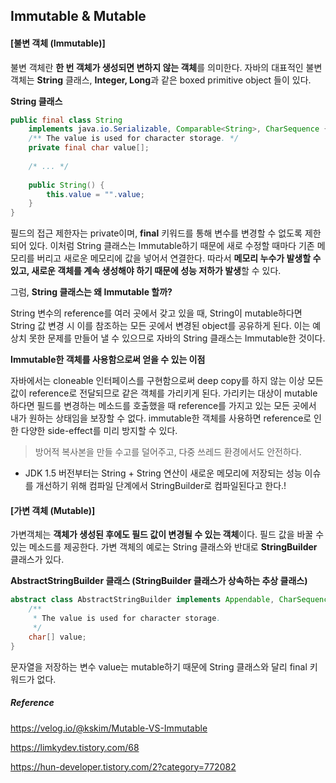 ##  Immutable & Mutable



#### [불변 객체 (Immutable)]

불변 객체란 **한 번 객체가 생성되면 변하지 않는 객체**를 의미한다. 자바의 대표적인 불변 객체는 **String** 클래스, **Integer, Long**과 같은 boxed primitive object 들이 있다.



**String 클래스**

```java
public final class String
    implements java.io.Serializable, Comparable<String>, CharSequence {
    /** The value is used for character storage. */
    private final char value[];
    
	/* ... */
    
    public String() {
        this.value = "".value;
    }
}
```

필드의 접근 제한자는 private이며, **final** 키워드를 통해 변수를 변경할 수 없도록 제한되어 있다. 이처럼 String 클래스는 Immutable하기 때문에 새로 수정할 때마다 기존 메모리를 버리고 새로운 메모리에 값을 넣어서 연결한다. 따라서 **메모리 누수가 발생할 수 있고, 새로운 객체를 계속 생성해야 하기 때문에 성능 저하가 발생**할 수 있다.

그럼, **String 클래스는 왜 Immutable 할까?**

String 변수의 reference를 여러 곳에서 갖고 있을 때, String이 mutable하다면 String 값 변경 시 이를 참조하는 모든 곳에서 변경된 object를 공유하게 된다. 이는 예상치 못한 문제를 만들어 낼 수 있으므로 자바의 String 클래스는 Immutable한 것이다.



**Immutable한 객체를 사용함으로써 얻을 수 있는 이점**

자바에서는 cloneable 인터페이스를 구현함으로써 deep copy를 하지 않는 이상 모든 값이 reference로 전달되므로 같은 객체를 가리키게 된다. 가리키는 대상이 mutable하다면 필드를 변경하는 메소드를 호출했을 때 reference를 가지고 있는 모든 곳에서 내가 원하는 상태임을 보장할 수 없다. immutable한 객체를 사용하면 reference로 인한 다양한 side-effect를 미리 방지할 수 있다.

> 방어적 복사본을 만들 수고를 덜어주고, 다중 쓰레드 환경에서도 안전하다.



- JDK 1.5 버전부터는 String + String 연산이 새로운 메모리에 저장되는 성능 이슈를 개선하기 위해 컴파일 단계에서 StringBuilder로 컴파일된다고 한다.!



#### [가변 객체 (Mutable)]

가변객체는 **객체가 생성된 후에도 필드 값이 변경될 수 있는 객체**이다. 필드 값을 바꿀 수 있는 메소드를 제공한다. 가변 객체의 예로는 String 클래스와 반대로 **StringBuilder** 클래스가 있다.



**AbstractStringBuilder 클래스 (StringBuilder 클래스가 상속하는 추상 클래스)**

```java
abstract class AbstractStringBuilder implements Appendable, CharSequence {
    /**
     * The value is used for character storage.
     */
    char[] value;
}
```

문자열을 저장하는 변수 value는 mutable하기 때문에 String 클래스와 달리 final 키워드가 없다.











##### Reference

https://velog.io/@kskim/Mutable-VS-Immutable

https://limkydev.tistory.com/68

https://hun-developer.tistory.com/2?category=772082